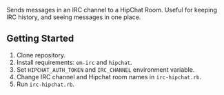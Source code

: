Sends messages in an IRC channel to a HipChat Room. Useful for keeping IRC history, and seeing messages in one place.

Getting Started
------------
1. Clone repository.
2. Install requirements: `em-irc` and `hipchat`.
3. Set `HIPCHAT_AUTH_TOKEN` and `IRC_CHANNEL` environment variable.
4. Change IRC channel and Hipchat room names in `irc-hipchat.rb`.
5. Run `irc-hipchat.rb`.

